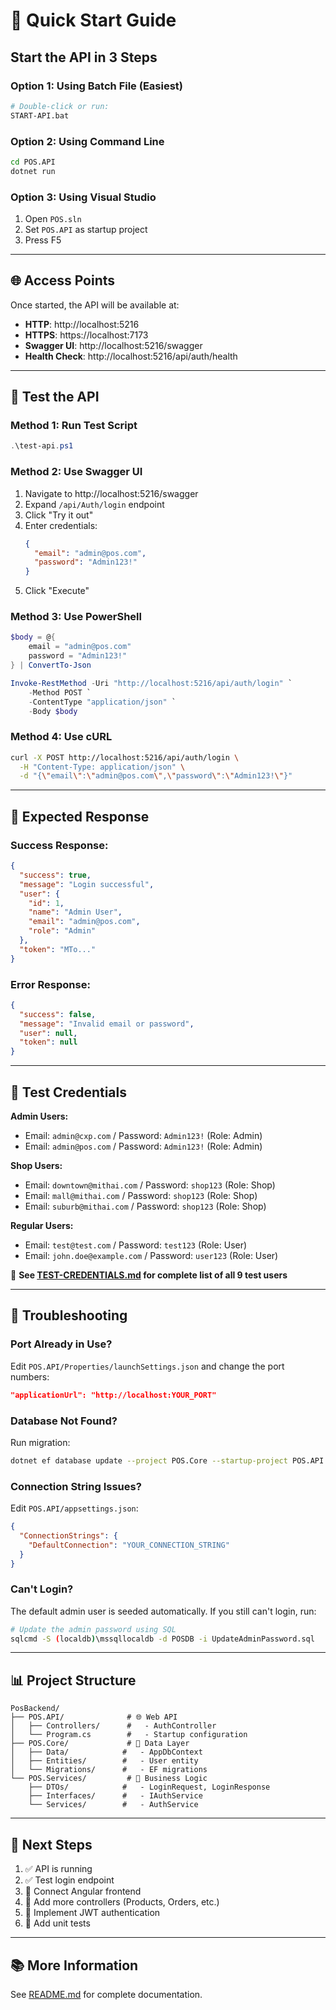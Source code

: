 # 🚀 Quick Start Guide

## Start the API in 3 Steps

### Option 1: Using Batch File (Easiest)
```bash
# Double-click or run:
START-API.bat
```

### Option 2: Using Command Line
```bash
cd POS.API
dotnet run
```

### Option 3: Using Visual Studio
1. Open `POS.sln`
2. Set `POS.API` as startup project
3. Press F5

---

## 🌐 Access Points

Once started, the API will be available at:

- **HTTP**: http://localhost:5216
- **HTTPS**: https://localhost:7173
- **Swagger UI**: http://localhost:5216/swagger
- **Health Check**: http://localhost:5216/api/auth/health

---

## 🧪 Test the API

### Method 1: Run Test Script
```powershell
.\test-api.ps1
```

### Method 2: Use Swagger UI
1. Navigate to http://localhost:5216/swagger
2. Expand `/api/Auth/login` endpoint
3. Click "Try it out"
4. Enter credentials:
   ```json
   {
     "email": "admin@pos.com",
     "password": "Admin123!"
   }
   ```
5. Click "Execute"

### Method 3: Use PowerShell
```powershell
$body = @{
    email = "admin@pos.com"
    password = "Admin123!"
} | ConvertTo-Json

Invoke-RestMethod -Uri "http://localhost:5216/api/auth/login" `
    -Method POST `
    -ContentType "application/json" `
    -Body $body
```

### Method 4: Use cURL
```bash
curl -X POST http://localhost:5216/api/auth/login \
  -H "Content-Type: application/json" \
  -d "{\"email\":\"admin@pos.com\",\"password\":\"Admin123!\"}"
```

---

## 📝 Expected Response

### Success Response:
```json
{
  "success": true,
  "message": "Login successful",
  "user": {
    "id": 1,
    "name": "Admin User",
    "email": "admin@pos.com",
    "role": "Admin"
  },
  "token": "MTo..."
}
```

### Error Response:
```json
{
  "success": false,
  "message": "Invalid email or password",
  "user": null,
  "token": null
}
```

---

## 🔐 Test Credentials

**Admin Users:**
- Email: `admin@cxp.com` / Password: `Admin123!` (Role: Admin)
- Email: `admin@pos.com` / Password: `Admin123!` (Role: Admin)

**Shop Users:**
- Email: `downtown@mithai.com` / Password: `shop123` (Role: Shop)
- Email: `mall@mithai.com` / Password: `shop123` (Role: Shop)
- Email: `suburb@mithai.com` / Password: `shop123` (Role: Shop)

**Regular Users:**
- Email: `test@test.com` / Password: `test123` (Role: User)
- Email: `john.doe@example.com` / Password: `user123` (Role: User)

📄 **See [TEST-CREDENTIALS.md](TEST-CREDENTIALS.md) for complete list of all 9 test users**

---

## 🐛 Troubleshooting

### Port Already in Use?
Edit `POS.API/Properties/launchSettings.json` and change the port numbers:
```json
"applicationUrl": "http://localhost:YOUR_PORT"
```

### Database Not Found?
Run migration:
```bash
dotnet ef database update --project POS.Core --startup-project POS.API
```

### Connection String Issues?
Edit `POS.API/appsettings.json`:
```json
{
  "ConnectionStrings": {
    "DefaultConnection": "YOUR_CONNECTION_STRING"
  }
}
```

### Can't Login?
The default admin user is seeded automatically. If you still can't login, run:
```bash
# Update the admin password using SQL
sqlcmd -S (localdb)\mssqllocaldb -d POSDB -i UpdateAdminPassword.sql
```

---

## 📊 Project Structure

```
PosBackend/
├── POS.API/              # 🌐 Web API
│   ├── Controllers/      #   - AuthController
│   └── Program.cs        #   - Startup configuration
├── POS.Core/             # 💾 Data Layer
│   ├── Data/            #   - AppDbContext
│   ├── Entities/        #   - User entity
│   └── Migrations/      #   - EF migrations
└── POS.Services/         # 💼 Business Logic
    ├── DTOs/            #   - LoginRequest, LoginResponse
    ├── Interfaces/      #   - IAuthService
    └── Services/        #   - AuthService
```

---

## 🎯 Next Steps

1. ✅ API is running
2. ✅ Test login endpoint
3. 🔄 Connect Angular frontend
4. 🔄 Add more controllers (Products, Orders, etc.)
5. 🔄 Implement JWT authentication
6. 🔄 Add unit tests

---

## 📚 More Information

See [README.md](README.md) for complete documentation.

